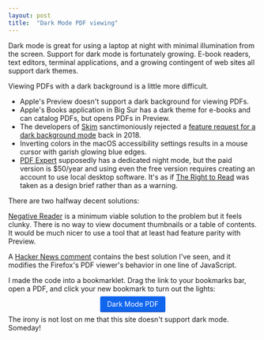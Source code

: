 ```yaml
---
layout: post
title:  "Dark Mode PDF viewing"
---
```


Dark mode is great for using a laptop at night with minimal illumination from
the screen.  Support for dark mode is fortunately growing.  E-book readers,
text editors, terminal applications, and a growing contingent of web sites all
support dark themes.

Viewing PDFs with a dark background is a little more difficult.

* Apple's Preview doesn't support a dark background for viewing PDFs.
* Apple's Books application in Big Sur has a dark theme for e-books and can
  catalog PDFs, but opens PDFs in Preview.
* The developers of [Skim](https://skim-app.sourceforge.io/) sanctimoniously
  rejected a [feature request for a dark background
  mode](https://skim-app.sourceforge.io/) back in 2018.
* Inverting colors in the macOS accessibility settings results in a mouse
  cursor with garish glowing blue edges.
* [PDF Expert](https://pdfexpert.com/) supposedly has a dedicated night mode,
  but the paid version is $50/year and using even the free version requires
  creating an account to use local desktop software.  It's as if [The Right to
  Read](https://www.gnu.org/philosophy/right-to-read.en.html) was taken as a
  design brief rather than as a warning.

There are two halfway decent solutions:

[Negative Reader](http://mackozer.pl/negative-reader/) is a minimum viable
solution to the problem but it feels clunky.  There is no way to view
document thumbnails or a table of contents.  It would be much nicer to use a
tool that at least had feature parity with Preview.

A [Hacker News comment](https://news.ycombinator.com/item?id=25180600) contains
the best solution I've seen, and it modifies the Firefox's PDF viewer's
behavior in one line of JavaScript.

I made the code into a bookmarklet.  Drag the link to your bookmarks bar, open
a PDF, and click your new bookmark to turn out the lights:

<!--
Bookmarklet style cribbed from Alisdair McDiarmid's article:
Kill sticky headers
https://alisdair.mcdiarmid.org/kill-sticky-headers/

I would put this in assets/main.scss or assets/css/style.scss
but the minima theme is a mess.  The documentation on how to customize the
minima theme doesn't match how the theme actually works.
-->
<style>
.bookmarklet a {
    background: #16e;
    border-radius: 3px;
    border-bottom: 1px solid #139;
    color: #fff;
    padding: 0.5em 1em;
    text-decoration: none;
    transition-property: background;
    transition-duration: 150ms;
}
</style>

<p class=bookmarklet style="text-align: center;">
<a href="javascript:(function(){viewer.style = 'filter: grayscale(1) invert(1) sepia(1) contrast(75%)';})()">Dark Mode PDF</a>
</p>

The irony is not lost on me that this site doesn't support dark mode.  Someday!
